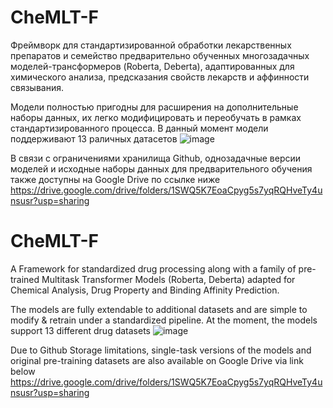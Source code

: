 # CheMLT-F
Фреймворк для стандартизированной обработки лекарственных препаратов и семейство предварительно обученных многозадачных моделей-трансформеров (Roberta, Deberta), адаптированных для химического анализа, предсказания свойств лекарств и аффинности связывания.

Модели полностью пригодны для расширения на дополнительные наборы данных, их легко модифицировать и переобучать в рамках стандартизированного процесса.
В данный момент модели поддерживают 13 раличных датасетов
![image](https://github.com/user-attachments/assets/12216c99-7bbf-4797-9e0c-a0210a154b69)


В связи с ограничениями хранилища Github, однозадачные версии моделей и исходные наборы данных для предварительного обучения также доступны на Google Drive по ссылке ниже
https://drive.google.com/drive/folders/1SWQ5K7EoaCpyg5s7yqRQHveTy4unsusr?usp=sharing

# CheMLT-F
A Framework for standardized drug processing along with a family of pre-trained Multitask Transformer Models (Roberta, Deberta) adapted for Chemical Analysis, Drug Property and Binding Affinity Prediction.

The models are fully extendable to additional datasets and are simple to modify & retrain under a standardized pipeline.
At the moment, the models support 13 different drug datasets
![image](https://github.com/user-attachments/assets/12216c99-7bbf-4797-9e0c-a0210a154b69)

Due to Github Storage limitations, single-task versions of the models and original pre-training datasets are also available on Google Drive via link below
https://drive.google.com/drive/folders/1SWQ5K7EoaCpyg5s7yqRQHveTy4unsusr?usp=sharing
